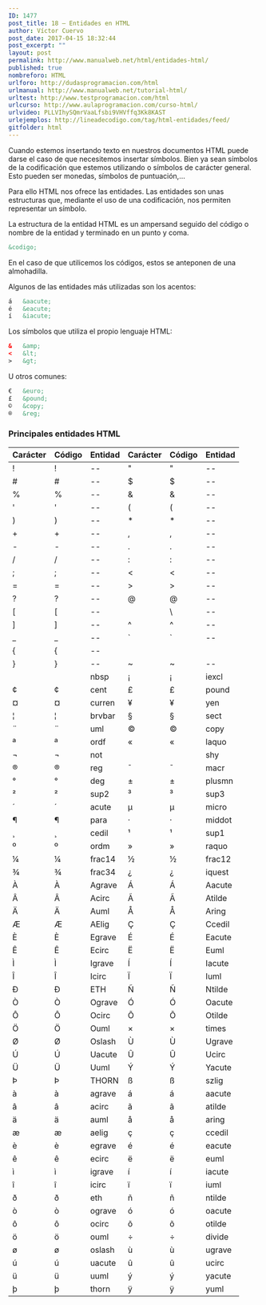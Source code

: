 ```yaml
---
ID: 1477
post_title: 18 – Entidades en HTML
author: Víctor Cuervo
post_date: 2017-04-15 18:32:44
post_excerpt: ""
layout: post
permalink: http://www.manualweb.net/html/entidades-html/
published: true
nombreforo: HTML
urlforo: http://dudasprogramacion.com/html
urlmanual: http://www.manualweb.net/tutorial-html/
urltest: http://www.testprogramacion.com/html
urlcurso: http://www.aulaprogramacion.com/curso-html/
urlvideo: PLLVIhySQmrVaaLfsbi9VHVffq3Kk8KAST
urlejemplos: http://lineadecodigo.com/tag/html-entidades/feed/
gitfolder: html
---
```

Cuando estemos insertando texto en nuestros documentos HTML puede darse el caso de que necesitemos insertar símbolos. Bien ya sean símbolos de la codificación que estemos utilizando o símbolos de carácter general. Esto pueden ser monedas, símbolos de puntuación,...

Para ello HTML nos ofrece las entidades. Las entidades son unas estructuras que, mediante el uso de una codificación, nos permiten representar un símbolo.

La estructura de la entidad HTML es un ampersand seguido del código o nombre de la entidad y terminado en un punto y coma.

~~~html
&codigo;
~~~

En el caso de que utilicemos los códigos, estos se anteponen de una almohadilla.

Algunos de las entidades más utilizadas son los acentos:

~~~html
á	&aacute;
é	&eacute;
í	&iacute;
~~~

Los símbolos que utiliza el propio lenguaje HTML:

~~~html
&	&amp;
<	&lt;
>	&gt;
~~~

U otros comunes:

~~~html
€	&euro;
£	&pound;
©	&copy;
®	&reg;
~~~

### Principales entidades HTML

| Carácter | Código | Entidad | Carácter | Código | Entidad |
| -------- | ------ | ------- | -------- | ------ | ------- |
| !        | !      | --      | "        | "      | --      |
| #        | #      | --      | $        | $      | --      |
| %        | %      | --      | &        | &      | --      |
| '        | '      | --      | (        | (      | --      |
| )        | )      | --      | *        | *      | --      |
| +        | +      | --      | ,        | ,      | --      |
| -        | -      | --      | .        | .      | --      |
| /        | /      | --      | :        | :      | --      |
| ;        | ;      | --      | <        | <      | --      |
| =        | =      | --      | >        | >      | --      |
| ?        | ?      | --      | @        | @      | --      |
| [        | [      | --      |          | \      | --      |
| ]        | ]      | --      | ^        | ^      | --      |
| _        | _      | --      | `|`      | --     |         |
| {        | {      | --      |          |        | | | --  |
| }        | }      | --      | ~        | ~      | --      |
|          |        | nbsp    | ¡        | ¡      | iexcl   |
| ¢        | ¢      | cent    | £        | £      | pound   |
| ¤        | ¤      | curren  | ¥        | ¥      | yen     |
| ¦        | ¦      | brvbar  | §        | §      | sect    |
| ¨        | ¨      | uml     | ©        | ©      | copy    |
| ª        | ª      | ordf    | «        | «      | laquo   |
| ¬        | ¬      | not     |          | ­      | shy     |
| ®        | ®      | reg     | ¯        | ¯      | macr    |
| °        | °      | deg     | ±        | ±      | plusmn  |
| ²        | ²      | sup2    | ³        | ³      | sup3    |
| ´        | ´      | acute   | µ        | µ      | micro   |
| ¶        | ¶      | para    | ·        | ·      | middot  |
| ¸        | ¸      | cedil   | ¹        | ¹      | sup1    |
| º        | º      | ordm    | »        | »      | raquo   |
| ¼        | ¼      | frac14  | ½        | ½      | frac12  |
| ¾        | ¾      | frac34  | ¿        | ¿      | iquest  |
| À        | À      | Agrave  | Á        | Á      | Aacute  |
| Â        | Â      | Acirc   | Ã        | Ã      | Atilde  |
| Ä        | Ä      | Auml    | Å        | Å      | Aring   |
| Æ        | Æ      | AElig   | Ç        | Ç      | Ccedil  |
| È        | È      | Egrave  | É        | É      | Eacute  |
| Ê        | Ê      | Ecirc   | Ë        | Ë      | Euml    |
| Ì        | Ì      | Igrave  | Í        | Í      | Iacute  |
| Î        | Î      | Icirc   | Ï        | Ï      | Iuml    |
| Ð        | Ð      | ETH     | Ñ        | Ñ      | Ntilde  |
| Ò        | Ò      | Ograve  | Ó        | Ó      | Oacute  |
| Ô        | Ô      | Ocirc   | Õ        | Õ      | Otilde  |
| Ö        | Ö      | Ouml    | ×        | ×      | times   |
| Ø        | Ø      | Oslash  | Ù        | Ù      | Ugrave  |
| Ú        | Ú      | Uacute  | Û        | Û      | Ucirc   |
| Ü        | Ü      | Uuml    | Ý        | Ý      | Yacute  |
| Þ        | Þ      | THORN   | ß        | ß      | szlig   |
| à        | à      | agrave  | á        | á      | aacute  |
| â        | â      | acirc   | ã        | ã      | atilde  |
| ä        | ä      | auml    | å        | å      | aring   |
| æ        | æ      | aelig   | ç        | ç      | ccedil  |
| è        | è      | egrave  | é        | é      | eacute  |
| ê        | ê      | ecirc   | ë        | ë      | euml    |
| ì        | ì      | igrave  | í        | í      | iacute  |
| î        | î      | icirc   | ï        | ï      | iuml    |
| ð        | ð      | eth     | ñ        | ñ      | ntilde  |
| ò        | ò      | ograve  | ó        | ó      | oacute  |
| ô        | ô      | ocirc   | õ        | õ      | otilde  |
| ö        | ö      | ouml    | ÷        | ÷      | divide  |
| ø        | ø      | oslash  | ù        | ù      | ugrave  |
| ú        | ú      | uacute  | û        | û      | ucirc   |
| ü        | ü      | uuml    | ý        | ý      | yacute  |
| þ        | þ      | thorn   | ÿ        | ÿ      | yuml    |
